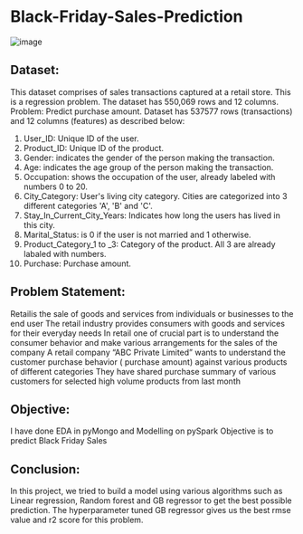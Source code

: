 # Black-Friday-Sales-Prediction

![image](https://user-images.githubusercontent.com/110373742/218309362-83ca962b-2803-419c-84c9-565cfc64242c.png)

## Dataset:
This dataset comprises of sales transactions captured at a retail store. This is a regression problem. The dataset has 550,069 rows and 12 columns.
Problem: Predict purchase amount.
Dataset has 537577 rows (transactions) and 12 columns (features) as described below:
1. User_ID: Unique ID of the user.
2. Product_ID: Unique ID of the product.
3. Gender: indicates the gender of the person making the transaction.
4. Age: indicates the age group of the person making the transaction.
5. Occupation: shows the occupation of the user, already labeled with numbers 0 to 20.
6. City_Category: User's living city category. Cities are categorized into 3 different categories 'A', 'B' and 'C'.
7. Stay_In_Current_City_Years: Indicates how long the users has lived in this city.
8. Marital_Status: is 0 if the user is not married and 1 otherwise.
9. Product_Category_1 to _3: Category of the product. All 3 are already labaled with numbers.
10. Purchase: Purchase amount.

## Problem Statement:
Retailis the sale of goods and services from individuals or businesses to the end user The retail industry provides consumers with goods and services for their everyday needs In retail one of crucial part is to understand the consumer behavior and make various arrangements for the sales of the company A retail company “ABC Private Limited” wants to understand the customer purchase behavior ( purchase amount) against various products of different categories They have shared purchase summary of various customers for selected high volume products from last month

## Objective:
I have done EDA in pyMongo and Modelling on pySpark
Objective is to predict Black Friday Sales

## Conclusion:
In this project, we tried to build a model using various algorithms such as Linear regression, Random forest and GB regressor to get the best possible prediction.
The hyperparameter tuned GB regressor gives us the best rmse value and r2 score for this problem.

